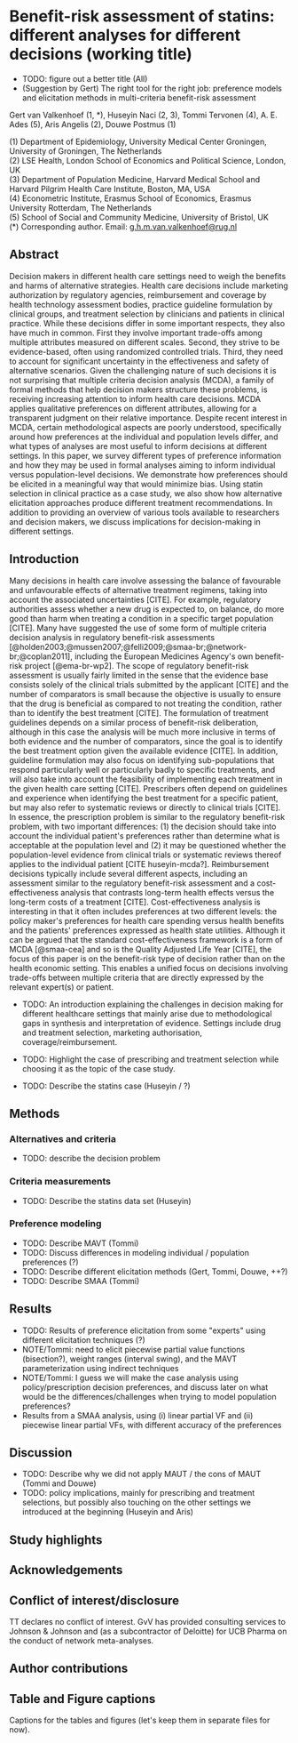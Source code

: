 # Benefit-risk assessment of statins: different analyses for different decisions (working title) #

 - TODO: figure out a better title (All)
 - (Suggestion by Gert) The right tool for the right job: preference models and elicitation methods in multi-criteria benefit-risk assessment

Gert van Valkenhoef (1, *), Huseyin Naci (2, 3), Tommi Tervonen (4), A. E. Ades (5), Aris Angelis (2), Douwe Postmus (1)

(1) Department of Epidemiology, University Medical Center Groningen, University of Groningen, The Netherlands  
(2) LSE Health, London School of Economics and Political Science, London, UK  
(3) Department of Population Medicine, Harvard Medical School and Harvard Pilgrim Health Care Institute, Boston, MA, USA  
(4) Econometric Institute, Erasmus School of Economics, Erasmus University Rotterdam, The Netherlands  
(5) School of Social and Community Medicine, University of Bristol, UK  
(*) Corresponding author. Email: g.h.m.van.valkenhoef@rug.nl


## Abstract ##

Decision makers in different health care settings need to weigh the benefits and harms of alternative strategies.
Health care decisions include marketing authorization by regulatory agencies, reimbursement and coverage by health technology assessment bodies, practice guideline formulation by clinical groups, and treatment selection by clinicians and patients in clinical practice.
While these decisions differ in some important respects, they also have much in common.
First they involve important trade-offs among multiple attributes measured on different scales.
Second, they strive to be evidence-based, often using randomized controlled trials.
Third, they need to account for significant uncertainty in the effectiveness and safety of alternative scenarios.
Given the challenging nature of such decisions it is not surprising that multiple criteria decision analysis (MCDA), a family of formal methods that help decision makers structure these problems, is receiving increasing attention to inform health care decisions.
MCDA applies qualitative preferences on different attributes, allowing for a transparent judgment on their relative importance.
Despite recent interest in MCDA, certain methodological aspects are poorly understood, specifically around how preferences at the individual and population levels differ, and what types of analyses are most useful to inform decisions at different settings.
In this paper, we survey different types of preference information and how they may be used in formal analyses aiming to inform individual versus population-level decisions.
We demonstrate how preferences should be elicited in a meaningful way that would minimize bias.
Using statin selection in clinical practice as a case study, we also show how alternative elicitation approaches produce different treatment recommendations.
In addition to providing an overview of various tools available to researchers and decision makers, we discuss implications for decision-making in different settings.

## Introduction ##

Many decisions in health care involve assessing the balance of favourable and unfavourable effects of alternative treatment regimens, taking into account the associated uncertainties [CITE].
For example, regulatory authorities assess whether a new drug is expected to, on balance, do more good than harm when treating a condition in a specific target population [CITE].
Many have suggested the use of some form of multiple criteria decision analysis in regulatory benefit-risk assessments [@holden2003;@mussen2007;@felli2009;@smaa-br;@network-br;@coplan2011], including the European Medicines Agency's own benefit-risk project [@ema-br-wp2].
The scope of regulatory benefit-risk assessment is usually fairly limited in the sense that the evidence base consists solely of the clinical trials submitted by the applicant [CITE] and the number of comparators is small because the objective is usually to ensure that the drug is beneficial as compared to not treating the condition, rather than to identify the best treatment [CITE].
The formulation of treatment guidelines depends on a similar process of benefit-risk deliberation, although in this case the analysis will be much more inclusive in terms of both evidence and the number of comparators, since the goal is to identify the best treatment option given the available evidence [CITE].
In addition, guideline formulation may also focus on identifying sub-populations that respond particularly well or particularly badly to specific treatments, and will also take into account the feasibility of implementing each treatment in the given health care setting [CITE].
Prescribers often depend on guidelines and experience when identifying the best treatment for a specific patient, but may also refer to systematic reviews or directly to clinical trials [CITE].
In essence, the prescription problem is similar to the regulatory benefit-risk problem, with two important differences: (1) the decision should take into account the individual patient's preferences rather than determine what is acceptable at the population level and (2) it may be questioned whether the population-level evidence from clinical trials or systematic reviews thereof applies to the individual patient [CITE huseyin-mcda?].
Reimbursement decisions typically include several different aspects, including an assessment similar to the regulatory benefit-risk assessment and a cost-effectiveness analysis that contrasts long-term health effects versus the long-term costs of a treatment [CITE].
Cost-effectiveness analysis is interesting in that it often includes preferences at two different levels: the policy maker's preferences for health care spending versus health benefits and the patients' preferences expressed as health state utilities.
Although it can be argued that the standard cost-effectiveness framework is a form of MCDA [@smaa-cea] and so is the Quality Adjusted Life Year [CITE], the focus of this paper is on the benefit-risk type of decision rather than on the health economic setting.
This enables a unified focus on decisions involving trade-offs between multiple criteria that are directly expressed by the relevant expert(s) or patient.

 - TODO: An introduction explaining the challenges in decision making for different healthcare settings that mainly arise due to methodological gaps in synthesis and interpretation of evidence. Settings include drug and treatment selection, marketing authorisation, coverage/reimbursement.

 - TODO: Highlight the case of prescribing and treatment selection while choosing it as the topic of the case study.

 - TODO: Describe the statins case (Huseyin / ?)

## Methods ##

### Alternatives and criteria ###

 - TODO: describe the decision problem

### Criteria measurements ###

 - TODO: Describe the statins data set (Huseyin)

### Preference modeling ###

 - TODO: Describe MAVT (Tommi)
 - TODO: Discuss differences in modeling individual / population preferences (?)
 - TODO: Describe different elicitation methods (Gert, Tommi, Douwe, ++?)
 - TODO: Describe SMAA (Tommi)

## Results ##

 - TODO: Results of preference elicitation from some "experts" using different elicitation techniques (?)
 - NOTE/Tommi: need to elicit piecewise partial value functions (bisection?), weight ranges (interval swing), and the MAVT parameterization using indirect techniques
 - NOTE/Tommi: I guess we will make the case analysis using policy/prescription decision preferences, and discuss later on what would be the differences/challenges when trying to model population preferences?
 - Results from a SMAA analysis, using (i) linear partial VF and (ii) piecewise linear partial VFs, with different accuracy of the preferences

## Discussion ##

 - TODO: Describe why we did not apply MAUT / the cons of MAUT (Tommi and Douwe)
 - TODO: policy implications, mainly for prescribing and treatment selections, but possibly also touching on the other settings we introduced at the beginning (Huseyin and Aris)

## Study highlights ##

## Acknowledgements ##

## Conflict of interest/disclosure ##

TT declares no conflict of interest.
GvV has provided consulting services to Johnson & Johnson and (as a subcontractor of Deloitte) for UCB Pharma on the conduct of network meta-analyses. 

## Author contributions ##


## Table and Figure captions ##

Captions for the tables and figures (let's keep them in separate files for now).
